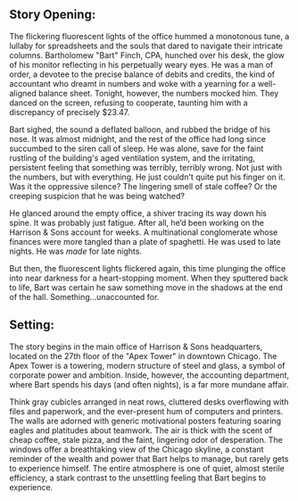 ## Story Opening:

The flickering fluorescent lights of the office hummed a monotonous tune, a lullaby for spreadsheets and the souls that dared to navigate their intricate columns. Bartholomew "Bart" Finch, CPA, hunched over his desk, the glow of his monitor reflecting in his perpetually weary eyes. He was a man of order, a devotee to the precise balance of debits and credits, the kind of accountant who dreamt in numbers and woke with a yearning for a well-aligned balance sheet. Tonight, however, the numbers mocked him. They danced on the screen, refusing to cooperate, taunting him with a discrepancy of precisely $23.47.

Bart sighed, the sound a deflated balloon, and rubbed the bridge of his nose. It was almost midnight, and the rest of the office had long since succumbed to the siren call of sleep. He was alone, save for the faint rustling of the building's aged ventilation system, and the irritating, persistent feeling that something was terribly, terribly wrong. Not just with the numbers, but with everything. He just couldn't quite put his finger on it. Was it the oppressive silence? The lingering smell of stale coffee? Or the creeping suspicion that he was being watched?

He glanced around the empty office, a shiver tracing its way down his spine. It was probably just fatigue. After all, he’d been working on the Harrison & Sons account for weeks. A multinational conglomerate whose finances were more tangled than a plate of spaghetti. He was used to late nights. He was *made* for late nights.

But then, the fluorescent lights flickered again, this time plunging the office into near darkness for a heart-stopping moment. When they sputtered back to life, Bart was certain he saw something move in the shadows at the end of the hall. Something...unaccounted for.

## Setting:

The story begins in the main office of Harrison & Sons headquarters, located on the 27th floor of the "Apex Tower" in downtown Chicago. The Apex Tower is a towering, modern structure of steel and glass, a symbol of corporate power and ambition. Inside, however, the accounting department, where Bart spends his days (and often nights), is a far more mundane affair.

Think gray cubicles arranged in neat rows, cluttered desks overflowing with files and paperwork, and the ever-present hum of computers and printers. The walls are adorned with generic motivational posters featuring soaring eagles and platitudes about teamwork. The air is thick with the scent of cheap coffee, stale pizza, and the faint, lingering odor of desperation. The windows offer a breathtaking view of the Chicago skyline, a constant reminder of the wealth and power that Bart helps to manage, but rarely gets to experience himself. The entire atmosphere is one of quiet, almost sterile efficiency, a stark contrast to the unsettling feeling that Bart begins to experience.
